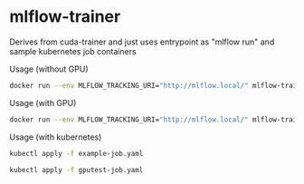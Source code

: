 # mlflow-trainer
Derives from cuda-trainer and just uses entrypoint as "mlflow run" and sample kubernetes job containers

Usage (without GPU)
```bash
docker run --env MLFLOW_TRACKING_URI="http://mlflow.local/" mlflow-trainer:latest https://github.com/mlflow/mlflow-example.git -P alpha=5.0
```

Usage (with GPU)
```bash
docker run --env MLFLOW_TRACKING_URI="http://mlflow.local/" mlflow-trainer:latest https://github.com/fethigurcan/yargitay-gputest.git
```

Usage (with kubernetes)
```bash
kubectl apply -f example-job.yaml
```
```bash
kubectl apply -f gputest-job.yaml
```